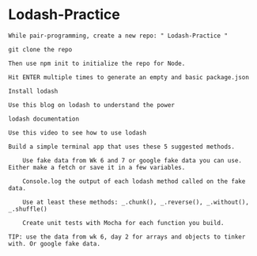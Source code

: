 # Lodash-Practice


    While pair-programming, create a new repo: " Lodash-Practice "

    git clone the repo

    Then use npm init to initialize the repo for Node.

    Hit ENTER multiple times to generate an empty and basic package.json

    Install lodash

    Use this blog on lodash to understand the power

    lodash documentation

    Use this video to see how to use lodash

    Build a simple terminal app that uses these 5 suggested methods.

        Use fake data from Wk 6 and 7 or google fake data you can use. Either make a fetch or save it in a few variables.

        Console.log the output of each lodash method called on the fake data.

        Use at least these methods: _.chunk(), _.reverse(), _.without(), _.shuffle()

        Create unit tests with Mocha for each function you build.
        
    TIP: use the data from wk 6, day 2 for arrays and objects to tinker with. Or google fake data.
